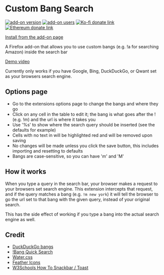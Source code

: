 # Custom Bang Search

[![add-on version](https://img.shields.io/amo/v/custombangsearch)](https://addons.mozilla.org/en-US/firefox/addon/custombangsearch/)
[![add-on users](https://img.shields.io/amo/users/custombangsearch)](https://addons.mozilla.org/en-US/firefox/addon/custombangsearch/)
[![Ko-fi donate link](https://img.shields.io/badge/Donate-Coffee-orange.svg?style=flat&colorA=35383d)](https://ko-fi.com/M4M18XB1)
[![Ethereum donate link](https://img.shields.io/badge/Donate-Ether-5965a2.svg?style=flat&colorA=35383d)](https://en.cryptobadges.io/donate/0x54A8Fe0C28B9DD4940266A78d70f11B621735A97)

[Install from the add-on page](https://addons.mozilla.org/en-US/firefox/addon/custombangsearch/)

A Firefox add-on that allows you to use custom bangs (e.g. !a for searching Amazon) inside the search bar 

[Demo video](https://youtu.be/q41XyWYLEUM)

Currently only works if you have Google, Bing, DuckDuckGo, or Qwant set as your browsers search engine.

## Options page

- Go to the extensions options page to change the bangs and where they go
- Click on any cell in the table to edit it; the bang is what goes after the ! (e.g. !m) and the url is where it takes you
- Use '%s' to show where the search query should be inserted (see the defaults for example)
- Cells with no text in will be highlighted red and will be removed upon saving
- No changes will be made unless you click the save button, this includes importing and resetting to defaults
- Bangs are case-sensitive, so you can have 'm' and 'M'

## How it works

When you type a query in the search bar, your browser makes a request to your browsers set search engine. This extension
intercepts that request, and if the query matches a bang (e.g. `!m new york`) it will tell the browser to go the url set
to that bang with the given query, instead of your original search.

This has the side effect of working if you type a bang into the actual search engine as well.

## Credit

- [DuckDuckGo bangs](https://duckduckgo.com/bang)
- [!Bang Quick Search](https://addons.mozilla.org/en-US/firefox/addon/bang-quick-search/)
- [Water.css](https://github.com/kognise/water.css)
- [Feather Icons](https://github.com/feathericons/feather)
- [W3Schools How To Snackbar / Toast](https://www.w3schools.com/howto/howto_js_snackbar.asp)
